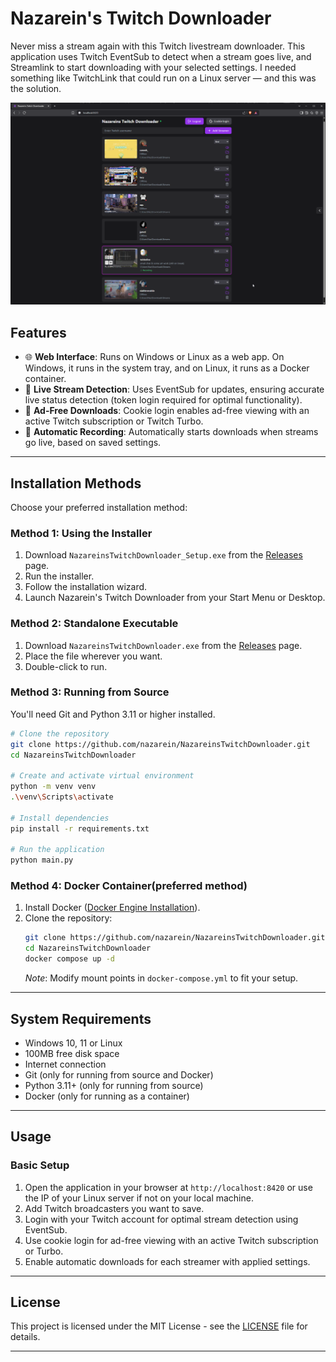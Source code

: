 
# Nazarein's Twitch Downloader

Never miss a stream again with this Twitch livestream downloader.
This application uses Twitch EventSub to detect when a stream goes live, and Streamlink to start downloading with your selected settings.
I needed something like TwitchLink that could run on a Linux server — and this was the solution.

<img src="docs/webgui.png">

## Features

- 🌐 **Web Interface**: Runs on Windows or Linux as a web app. On Windows, it runs in the system tray, and on Linux, it runs as a Docker container.
- 📡 **Live Stream Detection**: Uses EventSub for updates, ensuring accurate live status detection (token login required for optimal functionality).
- 🎥 **Ad-Free Downloads**: Cookie login enables ad-free viewing with an active Twitch subscription or Twitch Turbo.
- 🔄 **Automatic Recording**: Automatically starts downloads when streams go live, based on saved settings.

---

## Installation Methods

Choose your preferred installation method:

### Method 1: Using the Installer
1. Download `NazareinsTwitchDownloader_Setup.exe` from the [Releases](https://github.com/nazarein/NazareinsTwitchDownloader/releases) page.
2. Run the installer.
3. Follow the installation wizard.
4. Launch Nazarein's Twitch Downloader from your Start Menu or Desktop.

### Method 2: Standalone Executable
1. Download `NazareinsTwitchDownloader.exe` from the [Releases](https://github.com/nazarein/NazareinsTwitchDownloader/releases) page.
2. Place the file wherever you want.
3. Double-click to run.

### Method 3: Running from Source
You'll need Git and Python 3.11 or higher installed.

```bash
# Clone the repository
git clone https://github.com/nazarein/NazareinsTwitchDownloader.git
cd NazareinsTwitchDownloader

# Create and activate virtual environment
python -m venv venv
.\venv\Scripts\activate

# Install dependencies
pip install -r requirements.txt

# Run the application
python main.py
```

### Method 4: Docker Container(preferred method)
1. Install Docker ([Docker Engine Installation](https://docs.docker.com/engine/install)).
2. Clone the repository:
   ```bash
   git clone https://github.com/nazarein/NazareinsTwitchDownloader.git
   cd NazareinsTwitchDownloader
   docker compose up -d
   ```
   *Note*: Modify mount points in `docker-compose.yml` to fit your setup.

---

## System Requirements

- Windows 10, 11 or Linux  
- 100MB free disk space  
- Internet connection  
- Git (only for running from source and Docker)  
- Python 3.11+ (only for running from source)  
- Docker (only for running as a container)

---

## Usage

### Basic Setup

1. Open the application in your browser at `http://localhost:8420` or use the IP of your Linux server if not on your local machine.
2. Add Twitch broadcasters you want to save.
3. Login with your Twitch account for optimal stream detection using EventSub.
4. Use cookie login for ad-free viewing with an active Twitch subscription or Turbo.
5. Enable automatic downloads for each streamer with applied settings.


---

## License

This project is licensed under the MIT License - see the [LICENSE](LICENSE) file for details.

---
